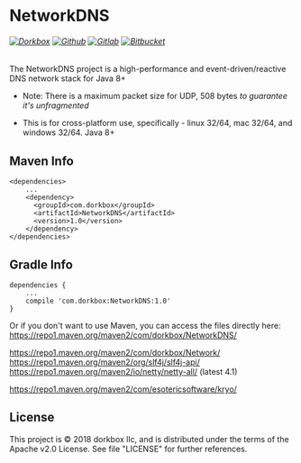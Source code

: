 NetworkDNS
=======

###### [![Dorkbox](https://badge.dorkbox.com/dorkbox.svg "Dorkbox")](https://git.dorkbox.com/dorkbox/NetworkDNS) [![Github](https://badge.dorkbox.com/github.svg "Github")](https://github.com/dorkbox/NetworkDNS) [![Gitlab](https://badge.dorkbox.com/gitlab.svg "Gitlab")](https://gitlab.com/dorkbox/NetworkDNS) [![Bitbucket](https://badge.dorkbox.com/bitbucket.svg "Bitbucket")](https://bitbucket.org/dorkbox/NetworkDNS)


The NetworkDNS project is a high-performance and event-driven/reactive DNS network stack for Java 8+

- Note: There is a maximum packet size for UDP, 508 bytes *to guarantee it's unfragmented*

- This is for cross-platform use, specifically - linux 32/64, mac 32/64, and windows 32/64. Java 8+


Maven Info
---------
```
<dependencies>
    ...
    <dependency>
      <groupId>com.dorkbox</groupId>
      <artifactId>NetworkDNS</artifactId>
      <version>1.0</version>
    </dependency>
</dependencies>
```

Gradle Info
---------
````
dependencies {
    ...
    compile 'com.dorkbox:NetworkDNS:1.0'
}
````

Or if you don't want to use Maven, you can access the files directly here:  
https://repo1.maven.org/maven2/com/dorkbox/NetworkDNS/  

https://repo1.maven.org/maven2/com/dorkbox/Network/  
https://repo1.maven.org/maven2/org/slf4j/slf4j-api/  
https://repo1.maven.org/maven2/io/netty/netty-all/  (latest 4.1)  

https://repo1.maven.org/maven2/com/esotericsoftware/kryo/  

License
---------
This project is © 2018 dorkbox llc, and is distributed under the terms of the Apache v2.0 License. See file "LICENSE" for further references.

